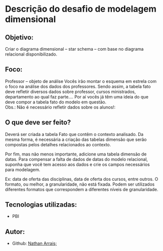 # Descrição do desafio de modelagem dimensional

## Objetivo:

Criar o diagrama dimensional – star schema – com base no diagrama relacional disponibilizado.

## Foco:

Professor – objeto de análise
Vocês irão montar o esquema em estrela com o foco na análise dos dados dos professores.
Sendo assim, a tabela fato deve refletir diversos dados sobre professor, cursos ministrados,
departamento ao qual faz parte.... Por aí vocês já têm uma ideia do que deve compor a tabela
fato do modelo em questão.  
Obs.: Não é necessário refletir dados sobre os alunos!:

## O que deve ser feito?

Deverá ser criada a tabela Fato que contêm o contexto analisado. Da mesma forma, é necessária
a criação das tabelas dimensão que serão compostas pelos detalhes relacionados ao contexto.

Por fim, mas não menos importante, adicione uma tabela dimensão de datas. Para compensar
a falta de dados de datas do modelo relacional, suponha que você tem acesso aos dados e crie
os campos necessários para modelagem.

Ex: data de oferta das disciplinas, data de oferta dos cursos, entre outros. O formato, ou melhor,
a granularidade, não está fixada. Podem ser utilizados diferentes formatos que correspondem a
diferentes níveis de granularidade.

## Tecnologias utilizadas:

- PBI

## Autor:

- Github: [Nathan Arrais;](https://github.com/nathan-arrais)

